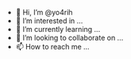 - 👋 Hi, I’m @yo4rih
- 👀 I’m interested in ...
- 🌱 I’m currently learning ...
- 💞️ I’m looking to collaborate on ...
- 📫 How to reach me ...

<!---
yo4rih/yo4rih is a ✨ special ✨ repository because its `README.md` (this file) appears on your GitHub profile.
You can click the Preview link to take a look at your changes.
--->
